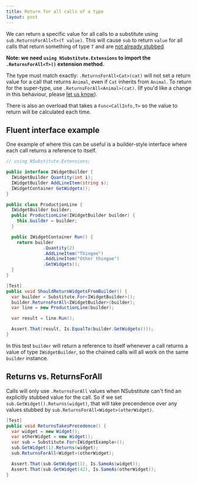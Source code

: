 ```yaml
---
title: Return for all calls of a type
layout: post
---
```


We can return a specific value for all calls to a substitute using `sub.ReturnsForAll<T>(T value)`. This will cause `sub` to return `value` for all calls that return something of type `T` and are [not already stubbed](#returns_vs_returnsforall).

**Note: we need `using NSubstitute.Extensions` to import the `.ReturnsForAll<T>()` extension method.**

The type must match exactly: `.ReturnsForAll<Cat>(cat)` will not set a return value for a call that returns `Animal`, even if `Cat` inherits from `Animal`. To return for the super-type, use `.ReturnsForAll<Animal>(cat)`. (If you'd like a change in this behaviour, please [let us know](https://groups.google.com/forum/#!forum/nsubstitute)).

There is also an overload that takes a `Func<CallInfo,T>` so the value to return will be calculated each time.

## Fluent interface example

One example of where this can be useful is a builder-style interface where each call returns a reference to itself.

<!--
```requiredcode
public interface IWidgetContainer {}
```
-->

```csharp
// using NSubstitute.Extensions;

public interface IWidgetBuilder {
  IWidgetBuilder Quantity(int i); 
  IWidgetBuilder AddLineItem(string s); 
  IWidgetContainer GetWidgets();
}

public class ProductionLine {
  IWidgetBuilder builder;
  public ProductionLine(IWidgetBuilder builder) {
    this.builder = builder;
  }

  public IWidgetContainer Run() {
    return builder
              .Quantity(2)
              .AddLineItem("Thingoe")
              .AddLineItem("Other thingoe")
              .GetWidgets();
  }
}

[Test]
public void ShouldReturnWidgetsFromBuilder() {
  var builder = Substitute.For<IWidgetBuilder>();
  builder.ReturnsForAll<IWidgetBuilder>(builder);
  var line = new ProductionLine(builder);

  var result = line.Run();

  Assert.That(result, Is.EqualTo(builder.GetWidgets()));
}
```

In this test `builder` will return a reference to itself whenever a call returns a value of type `IWidgetBuilder`, so the chained calls will all work on the same `builder` instance.

## Returns vs. ReturnsForAll

Calls will only use `.ReturnsForAll` values when NSubstitute can't find an explicitly stubbed value for the call. So if we set `sub.GetWidget().Returns(widget)`, that will take precendence over any values stubbed by `sub.ReturnsForAll<Widget>(otherWidget)`.

<!--
```requiredcode
public class Widget {}
public interface IWidgetExample {
  Widget GetWidget(int i);
}
```
-->

```csharp
[Test]
public void ReturnsTakesPrecedence() {
  var widget = new Widget();
  var otherWidget = new Widget();
  var sub = Substitute.For<IWidgetExample>();
  sub.GetWidget(1).Returns(widget);
  sub.ReturnsForAll<Widget>(otherWidget);

  Assert.That(sub.GetWidget(1), Is.SameAs(widget));
  Assert.That(sub.GetWidget(42), Is.SameAs(otherWidget));
}
```
